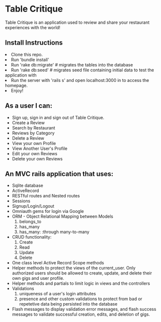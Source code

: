 <h1>Table Critique</h1>

<p>Table Critique is an application used to review and share your restaurant experiences with the world!


<h2>Install Instructions</h2>

<li>Clone this repo.
<li>Run 'bundle install'
<li>Run 'rake db:migrate' # migrates the tables into the database
<li>Run 'rake db:seed' # migrates seed file containing initial data to test the application with
<li>Run the server with 'rails s' and open localhost:3000 in to access the homepage.
<li>Enjoy!

<h2>As a user I can:</h2>

<ul>
    <li>Sign up, sign in and sign out of Table Critique. 
    <li>Create a Review
    <li>Search by Restaurant
    <li>Reviews by Category
    <li>Delete a Review
    <li>View your own Profile
    <li>View Another User's Profile 
    <li>Edit your own Reviews
    <li>Delete your own Reviews
</ul>

<h2>An MVC rails application that uses:</h2>
<ul>
    <li> Sqlite database
    <li> ActiveRecord
    <li> RESTful routes and Nested routes
    <li> Sessions
    <li> Signup/Login/Logout 
    <li> Omniauth gems for login via Google
    <li> ORM - Object Relational Mapping between Models
        <ol> 
            <li>belongs_to
            <li>has_many
            <li>has_many: :through many-to-many 
        </ol>
    <li> CRUD functionality:
        <ol>
            <li>Create
            <li>Read
            <li>Update
            <li>Delete
        </ol>
    <li> One class level Active Record Scope methods
    <li> Helper methods to protect the views of the current_user. Only authorized users should be allowed to create, update, and delete their own gigs and user profile.
    <li> Helper methods and partials to limit logic in views and the controllers
    <li> Validations
        <ol>
            <li>uniqueness of a user's login attributes
            <li>presence and other custom validations to protect from bad or repetetive data being persisted into the database
        </ol>
    <li> Flash messages to display validation error messages, and flash success messages to validate successful creation, edits, and deletion of gigs. 
</ul>


